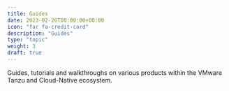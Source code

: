 ```yaml
---
title: Guides
date: 2023-02-26T00:00:00+00:00
icon: "far fa-credit-card"
description: "Guides"
type: "topic"
weight: 3
draft: true
---
```


Guides, tutorials and walkthroughs on various products within the VMware Tanzu and Cloud-Native ecosystem.
